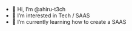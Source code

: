 - 👋 Hi, I’m @ahiru-t3ch
- 👀 I’m interested in Tech / SAAS
- 🌱 I’m currently learning how to create a SAAS
